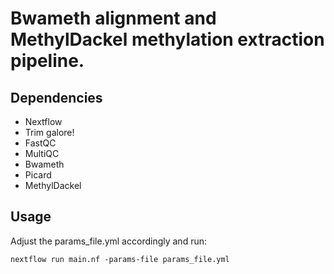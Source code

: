 # Bwameth alignment and MethylDackel methylation extraction pipeline.


## Dependencies
  - Nextflow
  - Trim galore!
  - FastQC
  - MultiQC
  - Bwameth
  - Picard
  - MethylDackel

## Usage
Adjust the params_file.yml accordingly and run:
```
nextflow run main.nf -params-file params_file.yml
```

